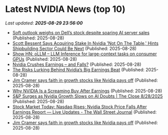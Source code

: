 # Latest NVIDIA News (top 10)
_Last updated: **2025-08-29 23:56:00**_

- [Soft outlook weighs on Dell’s stock despite soaring AI server sales](https://siliconangle.com/2025/08/28/soft-outlook-weighs-dells-stock-despite-soaring-ai-server-sales/) (Published: 2025-08-28)
- [Scott Bessent Says Acquiring Stake In Nvidia 'Not On The Table,' Hints Shipbuilding Sector Could Be Next](https://finance.yahoo.com/news/scott-bessent-says-acquiring-stake-233157635.html) (Published: 2025-08-28)
- [Show HN: oLLM – LLM Inference for large-context tasks on consumer GPUs](https://github.com/Mega4alik/ollm) (Published: 2025-08-28)
- [Nvidia Crushes Earnings – and Falls?](https://biztoc.com/x/ab68223c6c414e2c) (Published: 2025-08-28)
- [The Risks Lurking Behind Nvidia’s Big Earnings Beat](https://biztoc.com/x/73628fc562bd41ca) (Published: 2025-08-28)
- [Jim Cramer says faith in growth stocks like Nvidia pays off](https://biztoc.com/x/b69b8ecf329ab928) (Published: 2025-08-28)
- [Why NVIDIA Is a Screaming Buy After Earnings](https://biztoc.com/x/d1cbfb7786d60327) (Published: 2025-08-28)
- [S&P Surges as Nvidia Growth Slows on AI Doubts | The Close 8/28/2025](https://biztoc.com/x/775dfbb76a9af8dd) (Published: 2025-08-28)
- [Stock Market Today: Nasdaq Rises; Nvidia Stock Price Falls After Earnings Report — Live Updates - The Wall Street Journal](https://slashdot.org/firehose.pl?op=view&amp;id=178921724) (Published: 2025-08-28)
- [Jim Cramer says faith in growth stocks like Nvidia pays off](https://www.cnbc.com/2025/08/28/jim-cramer-growth-stocks-nvidia.html) (Published: 2025-08-28)
